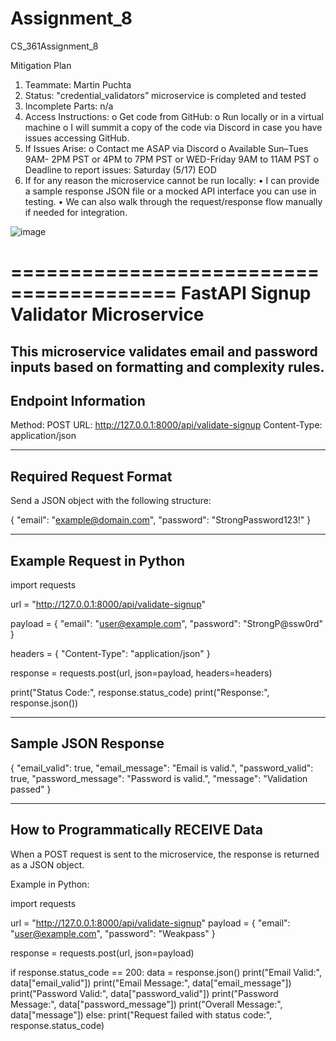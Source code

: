# Assignment_8
CS_361Assignment_8

Mitigation Plan
1.	Teammate: Martin Puchta
2.	Status: "credential_validators” microservice is completed and tested 
3.	Incomplete Parts: n/a
4.	Access Instructions:
o	Get code from GitHub: 
o	Run locally or in a virtual machine
o	I will summit a copy of the code via Discord in case you have issues accessing GitHub. 
5.	If Issues Arise:
o	Contact me ASAP via Discord
o	Available Sun–Tues 9AM- 2PM PST or 4PM to 7PM PST or WED-Friday 9AM to 11AM PST
o	Deadline to report issues: Saturday (5/17) EOD
6.	If for any reason the microservice cannot be run locally:
•	I can provide a sample response JSON file or a mocked API interface you can use in testing.
•	We can also walk through the request/response flow manually if needed for integration.

![image](https://github.com/user-attachments/assets/735f020f-5eb1-4e74-a39d-a163a0c20f31)


========================================
  FastAPI Signup Validator Microservice
========================================

This microservice validates email and password inputs based on formatting and complexity rules.
----------------------------------------
Endpoint Information
----------------------------------------

Method: POST
URL: http://127.0.0.1:8000/api/validate-signup
Content-Type: application/json

----------------------------------------
 Required Request Format
----------------------------------------

Send a JSON object with the following structure:

{
  "email": "example@domain.com",
  "password": "StrongPassword123!"
}

----------------------------------------
 Example Request in Python
----------------------------------------

import requests

url = "http://127.0.0.1:8000/api/validate-signup"

payload = {
    "email": "user@example.com",
    "password": "StrongP@ssw0rd"
}

headers = {
    "Content-Type": "application/json"
}

response = requests.post(url, json=payload, headers=headers)

print("Status Code:", response.status_code)
print("Response:", response.json())


----------------------------------------
Sample JSON Response
----------------------------------------

{
  "email_valid": true,
  "email_message": "Email is valid.",
  "password_valid": true,
  "password_message": "Password is valid.",
  "message": "Validation passed"
}

----------------------------------------
How to Programmatically RECEIVE Data
----------------------------------------

When a POST request is sent to the microservice, the response is returned as a JSON object.

Example in Python:

import requests

url = "http://127.0.0.1:8000/api/validate-signup"
payload = {
    "email": "user@example.com",
    "password": "Weakpass"
}

response = requests.post(url, json=payload)

if response.status_code == 200:
    data = response.json()
    print("Email Valid:", data["email_valid"])
    print("Email Message:", data["email_message"])
    print("Password Valid:", data["password_valid"])
    print("Password Message:", data["password_message"])
    print("Overall Message:", data["message"])
else:
    print("Request failed with status code:", response.status_code)
